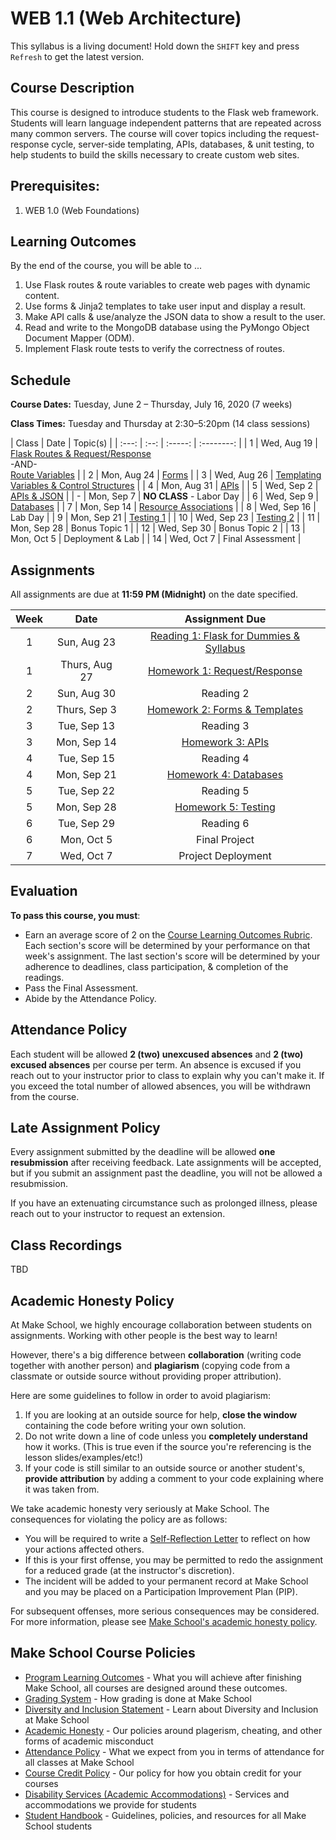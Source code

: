 # WEB 1.1 (Web Architecture)

<span class="refresh-instructions">This syllabus is a living document! Hold down the `SHIFT` key and press `Refresh` to get the latest version.</span>

## Course Description

This course is designed to introduce students to the Flask web framework. Students will learn language independent patterns that are repeated across many common servers. The course will cover topics including the request-response cycle, server-side templating, APIs, databases, & unit testing, to help students to build the skills necessary to create custom web sites.

## Prerequisites:

1. WEB 1.0 (Web Foundations)

## Learning Outcomes

By the end of the course, you will be able to ...

1. Use Flask routes & route variables to create web pages with dynamic content.
1. Use forms & Jinja2 templates to take user input and display a result.
1. Make API calls & use/analyze the JSON data to show a result to the user.
1. Read and write to the MongoDB database using the PyMongo Object Document Mapper (ODM).
1. Implement Flask route tests to verify the correctness of routes.

## Schedule

**Course Dates:** Tuesday, June 2 – Thursday, July 16, 2020 (7 weeks)

**Class Times:** Tuesday and Thursday at 2:30–5:20pm (14 class sessions)

| Class | Date | Topic(s) |
| :---: | :--: | :-----: | :--------: |
|  1 | Wed, Aug 19 | [Flask Routes & Request/Response](https://docs.google.com/presentation/d/16js-BaSAxfHEYtxYFE6eT_sVcxrEWDRmgcWfGpeMAds/edit?usp=sharing)<br>-AND-<br>[Route Variables](https://docs.google.com/presentation/d/1pkhz8gzwH5u26yKNzEPUYJ4b8gaGEAGXHoec8Ujwk80/edit?usp=sharing) |
|  2 | Mon, Aug 24 | [Forms](https://docs.google.com/presentation/d/1PFpGhb_UxSdVXXhw6LRtudJQpCRO67jf9gULujAPac0/edit?usp=sharing) |
|  3 | Wed, Aug 26 | [Templating Variables & Control Structures](https://docs.google.com/presentation/d/1InB_peM6oVlP8rQGJTHiYLmBAX1kXHtT5qCrZfMOpNY/edit?usp=sharing) |
|  4 | Mon, Aug 31 | [APIs](https://docs.google.com/presentation/d/1l-ZkjvXrNc_HxE9QNSfDGj1PwaWLWVA4XZ1cibpGzow/edit?usp=sharing) |
|  5 | Wed, Sep 2 | [APIs & JSON](https://docs.google.com/presentation/d/1qQY5vflLAvrQpuqFqJobj5T6-oT81a0A7ekIIRBaV7g/edit?usp=sharing) |
|  - | Mon, Sep 7 | **NO CLASS** - Labor Day |
|  6 | Wed, Sep 9 | [Databases](https://docs.google.com/presentation/d/1-mFbp_1MUiwY3YonpINV1r4tMrU08wWCXOHam2f5Vzo/edit?usp=sharing) |
|  7 | Mon, Sep 14  | [Resource Associations](https://docs.google.com/presentation/d/1bLgsudaot9xIQdfYEUvMl8fwCL2ABEfGuotFnrxM_H4/edit?usp=sharing) |
|  8 | Wed, Sep 16 | Lab Day |
|  9 | Mon, Sep 21 | [Testing 1](https://docs.google.com/presentation/d/15UIW0NE1QFN_YM_5o796RBM0sj4stmUlAG9h2qo379A/edit?usp=sharing) |
| 10 | Wed, Sep 23 | [Testing 2](https://docs.google.com/presentation/d/1c0WwMdnYp5Ho3GyYGW9wC9cHh_p3N-t6uzhul80OG9U/edit) |
| 11 | Mon, Sep 28 | Bonus Topic 1 |
| 12 | Wed, Sep 30 | Bonus Topic 2 |
| 13 | Mon, Oct 5 | Deployment & Lab |
| 14 | Wed, Oct 7 | Final Assessment |


## Assignments

All assignments are due at **11:59 PM (Midnight)** on the date specified.

| Week | Date | Assignment Due |
| :--: | :--: | :------------: |
| 1 | Sun, Aug 23 | [Reading 1: Flask for Dummies & Syllabus](https://www.gradescope.com/courses/164855/assignments/603131/) |
| 1 | Thurs, Aug 27 | [Homework 1: Request/Response](Assignments/01-Request-Response) |
| 2 | Sun, Aug 30 | Reading 2 |
| 2 | Thurs, Sep 3 | [Homework 2: Forms & Templates](Assignments/02-Forms.md) |
| 3 | Tue, Sep 13 | Reading 3 |
| 3 | Mon, Sep 14 | [Homework 3: APIs](Assignments/03-APIs.md) |
| 4 | Tue, Sep 15 | Reading 4 |
| 4 | Mon, Sep 21 | [Homework 4: Databases](Assignments/04-Databases.md) |
| 5 | Tue, Sep 22 | Reading 5 |
| 5 | Mon, Sep 28 | [Homework 5: Testing](Assignments/05-Testing.md) |
| 6 | Tue, Sep 29 | Reading 6 |
| 6 | Mon, Oct 5 | Final Project |
| 7 | Wed, Oct 7 | Project Deployment |

## Evaluation

**To pass this course, you must**: 

- Earn an average score of 2 on the [Course Learning Outcomes Rubric](https://make.sc/web1.1-rubric). Each section's score will be determined by your performance on that week's assignment. The last section's score will be determined by your adherence to deadlines, class participation, & completion of the readings.
- Pass the Final Assessment.
- Abide by the Attendance Policy.

## Attendance Policy

Each student will be allowed **2 (two) unexcused absences** and **2 (two) excused absences** per course per term. An absence is excused if you reach out to your instructor prior to class to explain why you can't make it. If you exceed the total number of allowed absences, you will be withdrawn from the course.

## Late Assignment Policy

Every assignment submitted by the deadline will be allowed **one resubmission** after receiving feedback. Late assignments will be accepted, but if you submit an assignment past the deadline, you will not be allowed a resubmission.

If you have an extenuating circumstance such as prolonged illness, please reach out to your instructor to request an extension.

## Class Recordings

TBD

## Academic Honesty Policy

At Make School, we highly encourage collaboration between students on assignments. Working with other people is the best way to learn!

However, there's a big difference between **collaboration** (writing code together with another person) and **plagiarism** (copying code from a classmate or outside source without providing proper attribution). 

Here are some guidelines to follow in order to avoid plagiarism:

1. If you are looking at an outside source for help, **close the window** containing the code before writing your own solution.
1. Do not write down a line of code unless you **completely understand** how it works. (This is true even if the source you're referencing is the lesson slides/examples/etc!)
1. If your code is still similar to an outside source or another student's, **provide attribution** by adding a comment to your code explaining where it was taken from.

We take academic honesty very seriously at Make School. The consequences for violating the policy are as follows:

- You will be required to write a [Self-Reflection Letter](https://docs.google.com/document/d/140_PHfDh7gu33OZI_caxEtvNzAlAepjnGcbQcXZ-MRo/edit?usp=sharing) to reflect on how your actions affected others.
- If this is your first offense, you may be permitted to redo the assignment for a reduced grade (at the instructor's discretion).
- The incident will be added to your permanent record at Make School and you may be placed on a Participation Improvement Plan (PIP).

For subsequent offenses, more serious consequences may be considered. For more information, please see [Make School's academic honesty policy](https://make.sc/academic-honesty-policy).

## Make School Course Policies

- [Program Learning Outcomes](https://make.sc/program-learning-outcomes) - What you will achieve after finishing Make School, all courses are designed around these outcomes.
- [Grading System](https://make.sc/grading-system) - How grading is done at Make School
- [Diversity and Inclusion Statement](https://make.sc/diversity-and-inclusion-statement) - Learn about Diversity and Inclusion at Make School
- [Academic Honesty](https://make.sc/academic-honesty-policy) - Our policies around plagerism, cheating, and other forms of academic misconduct 
- [Attendance Policy](https://make.sc/attendance-policy) - What we expect from you in terms of attendance for all classes at Make School
- [Course Credit Policy](https://make.sc/course-credit-policy) - Our policy for how you obtain credit for your courses
- [Disability Services (Academic Accommodations)](https://make.sc/disability-services) - Services and accommodations we provide for students
- [Student Handbook](https://make.sc/student-handbook) - Guidelines, policies, and resources for all Make School students
